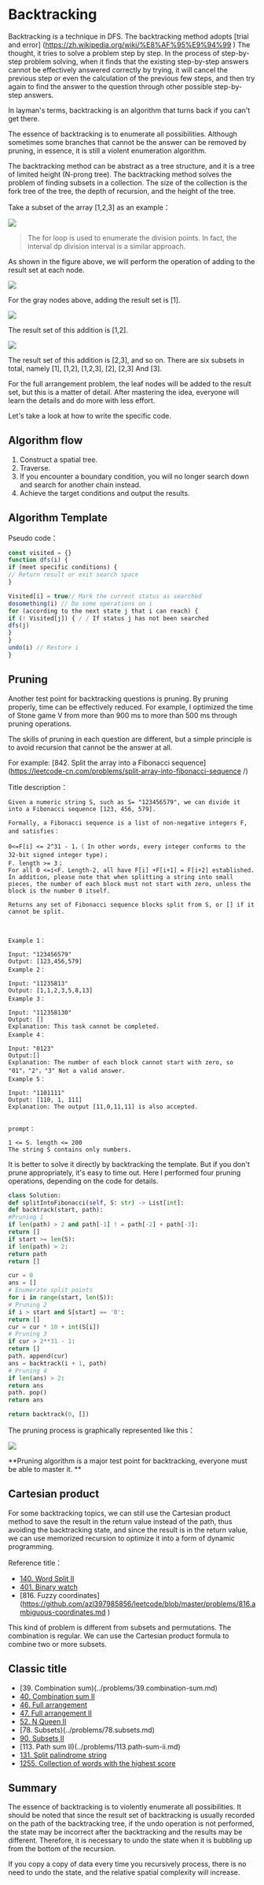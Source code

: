 # Backtracking

Backtracking is a technique in DFS. The backtracking method adopts [trial and error] (https://zh.wikipedia.org/wiki/%E8%AF%95%E9%94%99 ) The thought, it tries to solve a problem step by step. In the process of step-by-step problem solving, when it finds that the existing step-by-step answers cannot be effectively answered correctly by trying, it will cancel the previous step or even the calculation of the previous few steps, and then try again to find the answer to the question through other possible step-by-step answers.

In layman's terms, backtracking is an algorithm that turns back if you can't get there.

The essence of backtracking is to enumerate all possibilities. Although sometimes some branches that cannot be the answer can be removed by pruning, in essence, it is still a violent enumeration algorithm.

The backtracking method can be abstract as a tree structure, and it is a tree of limited height (N-prong tree). The backtracking method solves the problem of finding subsets in a collection. The size of the collection is the fork tree of the tree, the depth of recursion, and the height of the tree.

Take a subset of the array [1,2,3] as an example：

![](https://tva1.sinaimg.cn/large/0081Kckwly1gkau6ustfdj30v80igtag.jpg)

> The for loop is used to enumerate the division points. In fact, the interval dp division interval is a similar approach.

As shown in the figure above, we will perform the operation of adding to the result set at each node.

![](https://tva1.sinaimg.cn/large/0081Kckwly1gkau9jceowj30uj0jrdhv.jpg)

For the gray nodes above, adding the result set is [1].

![](https://tva1.sinaimg.cn/large/0081Kckwly1gkauahh57bj30tj0j0wgg.jpg)

The result set of this addition is [1,2].

![](https://tva1.sinaimg.cn/large/0081Kckwly1gkaub4scgij30uu0io40h.jpg)

The result set of this addition is [2,3], and so on. There are six subsets in total, namely [1], [1,2], [1,2,3], [2], [2,3] And [3].

For the full arrangement problem, the leaf nodes will be added to the result set, but this is a matter of detail. After mastering the idea, everyone will learn the details and do more with less effort.

Let's take a look at how to write the specific code.

## Algorithm flow

1. Construct a spatial tree.
2. Traverse.
3. If you encounter a boundary condition, you will no longer search down and search for another chain instead.
4. Achieve the target conditions and output the results.

## Algorithm Template

Pseudo code：

```js
const visited = {}
function dfs(i) {
if (meet specific conditions) {
// Return result or exit search space
}

Visited[i] = true// Mark the current status as searched
dosomething(i) // Do some operations on i
for (according to the next state j that i can reach) {
if (! Visited[j]) { / / If status j has not been searched
dfs(j)
}
}
undo(i) // Restore i
}
```

## Pruning

Another test point for backtracking questions is pruning. By pruning properly, time can be effectively reduced. For example, I optimized the time of Stone game V from more than 900 ms to more than 500 ms through pruning operations.

The skills of pruning in each question are different, but a simple principle is to avoid recursion that cannot be the answer at all.

For example: [842. Split the array into a Fibonacci sequence] (https://leetcode-cn.com/problems/split-array-into-fibonacci-sequence /)

Title description：

```
Given a numeric string S, such as S= "123456579", we can divide it into a Fibonacci sequence [123, 456, 579].

Formally, a Fibonacci sequence is a list of non-negative integers F, and satisfies：

0<=F[i] <= 2^31 - 1，（ In other words, every integer conforms to the 32-bit signed integer type)；
F. length >= 3；
For all 0 <=i<F. Length-2, all have F[i] +F[i+1] = F[i+2] established.
In addition, please note that when splitting a string into small pieces, the number of each block must not start with zero, unless the block is the number 0 itself.

Returns any set of Fibonacci sequence blocks split from S, or [] if it cannot be split.



Example 1：

Input: "123456579"
Output: [123,456,579]
Example 2：

Input: "11235813"
Output: [1,1,2,3,5,8,13]
Example 3：

Input: "112358130"
Output: []
Explanation: This task cannot be completed.
Example 4：

Input: "0123"
Output:[]
Explanation: The number of each block cannot start with zero, so "01"，"2"，"3" Not a valid answer.
Example 5：

Input: "1101111"
Output: [110, 1, 111]
Explanation: The output [11,0,11,11] is also accepted.


prompt：

1 <= S. length <= 200
The string S contains only numbers.
```

It is better to solve it directly by backtracking the template. But if you don't prune appropriately, it's easy to time out. Here I performed four pruning operations, depending on the code for details.

```py
class Solution:
def splitIntoFibonacci(self, S: str) -> List[int]:
def backtrack(start, path):
#Pruning 1
if len(path) > 2 and path[-1] ! = path[-2] + path[-3]:
return []
if start >= len(S):
if len(path) > 2:
return path
return []

cur = 0
ans = []
# Enumerate split points
for i in range(start, len(S)):
# Pruning 2
if i > start and S[start] == '0':
return []
cur = cur * 10 + int(S[i])
# Pruning 3
if cur > 2**31 - 1:
return []
path. append(cur)
ans = backtrack(i + 1, path)
# Pruning 4
if len(ans) > 2:
return ans
path. pop()
return ans

return backtrack(0, [])

```

The pruning process is graphically represented like this：

![](https://tva1.sinaimg.cn/large/0081Kckwly1glgcy6vcb5j30qb0bjabb.jpg)

**Pruning algorithm is a major test point for backtracking, everyone must be able to master it. **

## Cartesian product

For some backtracking topics, we can still use the Cartesian product method to save the result in the return value instead of the path, thus avoiding the backtracking state, and since the result is in the return value, we can use memorized recursion to optimize it into a form of dynamic programming.

Reference title：

- [140. Word Split II](https://github.com/azl397985856/leetcode/blob/master/problems/140.word-break-ii.md)
- [401. Binary watch](../problems/401.binary-watch.md)
- [816. Fuzzy coordinates] (https://github.com/azl397985856/leetcode/blob/master/problems/816.ambiguous-coordinates.md )

This kind of problem is different from subsets and permutations. The combination is regular. We can use the Cartesian product formula to combine two or more subsets.

## Classic title

- [39. Combination sum)(../problems/39.combination-sum.md)
- [40. Combination sum II](../problems/40.combination-sum-ii.md)
- [46. Full arrangement](../problems/46.permutations.md)
- [47. Full arrangement II](../problems/47.permutations-ii.md)
- [52. N Queen II](../problems/52.N-Queens-II.md)
- [78. Subsets)(../problems/78.subsets.md)
- [90. Subsets II](../problems/90.subsets-ii.md)
- [113. Path sum II)(../problems/113.path-sum-ii.md)
- [131. Split palindrome string](../problems/131.palindrome-partitioning.md)
- [1255. Collection of words with the highest score](../problems/1255.maximum-score-words-formed-by-letters.md)

## Summary

The essence of backtracking is to violently enumerate all possibilities. It should be noted that since the result set of backtracking is usually recorded on the path of the backtracking tree, if the undo operation is not performed, the state may be incorrect after the backtracking and the results may be different. Therefore, it is necessary to undo the state when it is bubbling up from the bottom of the recursion.

If you copy a copy of data every time you recursively process, there is no need to undo the state, and the relative spatial complexity will increase.
